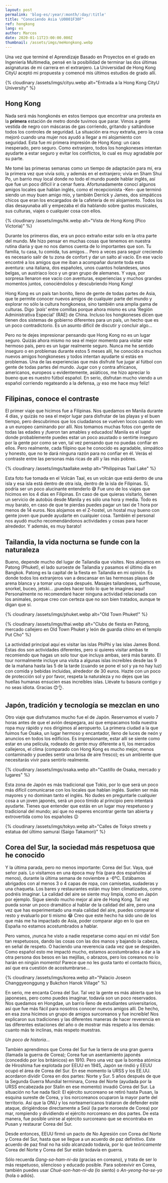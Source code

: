 ```yaml
---
layout: post
permalink: 'blog-es/:year/:month/:day/:title'
title: "Conociendo Asia \U0001F30F"
ref: hongkong
lang: es
author: Marcos
date: 2020-01-11T23:00:00.000Z
thumbnail: /assets/imgs/meHongkong.webp
---
```

Una vez que terminé el Aprendizaje Basado en Proyectos en el grado en Ingeniería Multimedia, pensé en la posibilidad de terminar las dos últimas asignaturas de mi carrera en el extranjero. La Universidad de Hong Kong CityU aceptó mi propuesta y comencé mis últimos estudios de grado allí.

{% cloudinary /assets/imgs/cityu.webp alt="Entrada a la Hong Kong CityU University" %}

## Hong Kong

Nada será más hongkonés en estos tiempos que encontrar una protesta en la **primera** estación de metro donde tuvimos que parar. Vimos a gente vestida de negro con máscaras de gas corriendo, gritando y saltándose todos los controles de seguridad. La situación era muy extraña, pero la cosa mejoró cuando una mujer nos ayudó a llegar a mi alojamiento con seguridad. Esta fue mi primera impresión de Hong Kong: un caos inesperado, pero seguro. Como extranjero, todos los hongkoneses intentan ayudarte a estar seguro y evitar los conflictos, lo cual es muy agradable por su parte. 

Me tomé las primeras semanas como un tiempo de adaptación para mí, era la primera vez que vivía solo, y además en el extranjero; vivía en Sham Shui Po, un barrio muy local donde no todo el mundo puede hablar inglés, así que fue un poco difícil ir a cenar fuera. Afortunadamente conocí algunos amigos locales que hablan inglés, como el recepcionista -Ken- que terminó siendo un muy buen amigo mío, y también Derrick y James, dos simpáticos chicos que eran los encargados de la cafetería de mi alojamiento. Todos los días desayunaba allí y empezaba el día hablando sobre gustos musicales, sus culturas, viajes o cualquier cosa con ellos.

{% cloudinary /assets/imgs/hk.webp alt="Vista de Hong Kong (Pico Victoria)" %}

Durante los primeros días, era un poco extraño estar solo en la otra parte del mundo. Me hizo pensar en muchas cosas que tenemos en nuestra rutina diaria y que no nos damos cuenta de lo importantes que son. Tu familia, tu casa, tu comida, tus amigos... Pero a veces para seguir creciendo es necesario salir de tu zona de confort y dar un salto al vacío. En ese vacío encontré a los amigos que me iban a acompañar durante toda esta aventura: una italiana, dos españoles, unos cuantos holandeses, unos belgas, un austriaco loco y un gran grupo de alemanes. Y vaya, por sorpresa llenaron ese vacío con aventuras, experiencias y muchos grandes momentos juntos, conociéndolos y descubriendo Hong Kong!

Hong Kong es un país tan bonito, lleno de gente de todas partes de Asia, que te permite conocer nuevos amigos de cualquier parte del mundo y explorar no sólo la cultura hongkonesa, sino también una amplia gama de culturas. Digo *'país'* entre comillas porque ahora mismo es una 'Región Administrativa Especial' (RAE) de China. Incluso los hongkoneses dicen que tienen dos sistemas de gobierno diferentes para un país, un hecho que es un poco contradictorio. Es un asunto difícil de discutir y concluir algo... 

Pero no te dejes impresionar pensando que Hong Kong no es un lugar seguro. Quizás ahora mismo no sea el mejor momento para visitar este hermoso país, pero es un lugar realmente seguro. Nunca me he sentido inseguro o en problemas durante estos 5 meses allí, he conocido a muchos nuevos amigos hongkoneses y todos intentan ayudarte si estás en problemas. Una de las experiencias que más disfruté fue jugar al fútbol con gente de todas partes del mundo. Jugar con y contra africanos, americanos, europeos u evidentemente, asiáticos, me hizo apreciar lo bueno que es nuestro fútbol español. En serio, disfrutan mucho viendo a un español corriendo regateando a la defensa, ¡y eso me hace muy feliz!

## Filipinas, conoce el contraste

El primer viaje que hicimos fue a Filipinas. Nos quedamos en Manila durante 4 días, y quizás no sea el mejor lugar para disfrutar de las playas y el buen tiempo, pero descubrimos que los ciudadanos se vuelven locos cuando ven a un europeo caminando por allí. Nos tomamos muchas fotos con gente de todas las edades y ¡fueron tan amables y educados! Manila es el lugar donde probablemente puedes estar un poco asustado o sentirte inseguro por la gente por como se ven, tal vez pensando que no puedas confiar en ellos. Pero realmente, cada filipino que he conocido es agradable, simpático y honesto, que no te dará ninguna razón para no confiar en él. Verás el contraste entre las personas más ricas de allí y las más pobres.

{% cloudinary /assets/imgs/taallake.webp alt="Philippinas Taal Lake" %}

Esta foto fue tomada en el Volcán Taal, es un volcán que está dentro de una isla y esa isla está dentro de otra isla, dentro de la isla de Filipinas. Sí, podría ser un poco alucinante entenderlo 😅 Fue uno de los viajes que hicimos en los 4 días en Filipinas. En caso de que quieras visitarlo, tienen un servicio de autobús desde Manila y es sólo una hora y media. Todo es muy barato, en caso de que te pierdas puedes pagar un taxi de 1 hora por menos de 14 euros. Nos alojamos en el Z-hostel, un hostal muy bueno con gente joven que puede ayudarte en cualquier cosa. También el personal nos ayudó mucho recomendándonos actividades y cosas para hacer alrededor. Y además, es muy barato!

## Tailandia, la vida nocturna se funde con la naturaleza

Bueno, depende mucho del lugar de Tailandia que visites. Nos alojamos en Patong (Phuket), el lado suroeste de Tailandia y pasamos el último día en Bangkok. Patong es la capital de la fiesta en Tailandia en mi opinión. Es donde todos los extranjeros van a descansar en las hermosas playas de arena blanca y a tomar una copa después. Masajes tailandeses, surfhouse, snorkel, buceo, jetski... ¡puedes hacer todo lo que te imagines aquí! Personalmente no recomendaré hacer ninguna actividad relacionada con los animales, porque creo con certeza que no son bien tratados, aunque te digan que sí. 

{% cloudinary /assets/imgs/phuket.webp alt="Old Town Phuket!" %}

{% cloudinary /assets/imgs/thai.webp alt="Clubs de fiesta en Patong, mercado callejero en Old Town Phuket y león de guardia chino en el templo Put Cho" %} 

La actividad principal aquí es visitar las islas PhiPhi y las islas James Bond. Estas dos son actividades diferentes, pero si quieres visitar ambas te recomiendo que hagas un solo tour que incluya ambas, será más barato. El tour normalmente incluye una visita a algunas islas increíbles desde las 9 de la mañana hasta las 5 de la tarde (cuando se pone el sol y ya no hay luz) con comida y bebidas incluidas, alrededor de 30 euros. Hazte con un poco de protección sol y por favor, respeta la naturaleza y no dejes que las huellas humanas ensucien esas increíbles islas. Llévate tu basura contigo y no seas idiota. Gracias 😊👌.

## Japón, tradición y tecnología se mezclan en uno

Otro viaje que disfrutamos mucho fue el de Japón. Reservamos el vuelo 7 horas antes de que el avión despegara, así que empacamos toda nuestra ropa muy rápido y nos dirigimos al aeropuerto. La primera ciudad a la que fuimos fue Osaka, un lugar hermoso y encantador, lleno de luces de neón y anuncios en todos los edificios. Es impresionante, estar allí se siente como estar en una película, rodeado de gente muy diferente a ti, los mercados callejeros, el clima (comparado con Hong Kong es mucho mejor, menos contaminado y puedes sentir una brisa de aire fresco); es un ambiente que necesitarás vivir para sentirlo realmente.

{% cloudinary /assets/imgs/osaka.webp alt="Castillo de Osaka, mercado y lugares" %}


Esta zona de Japón es más tradicional que Tokio, por lo que será un poco más difícil comunicarse con los locales que hablan inglés. Suelen ser más mayores y no dominan tanto el inglés. No dudes en preguntarle cualquier cosa a un joven japonés, será un poco tímido al principio pero intentará ayudarte. Tienes que entender que estás en un lugar muy respetuoso y tradicional del mundo; así que no esperes encontrar gente tan abierta y extrovertida como los españoles 😉

{% cloudinary /assets/imgs/tokyo.webp alt="Calles de Tokyo streets y estatua del último samurai (Saigo Takamori)" %}

## Corea del Sur, la sociedad más respetuosa que he conocido

Y la última parada, pero no menos importante: Corea del Sur. Vaya, qué señor país. Lo visitamos en una época muy fría (para dos españoles al menos), durante la última semana de noviembre a -6ºC. Estábamos abrigados con al menos 3 o 4 capas de ropa, con camisetas, sudaderas y una chaqueta. Los bares y restaurantes están muy bien climatizados, como podréis imaginar. La calidad del aire se siente muy limpia, como en Japón por ejemplo. Sigue siendo mucho mejor al aire de Hong Kong. Tal vez pueda sonar un poco dramático al hablar de la calidad del aire, pero una vez que has experimentado una mala calidad del aire, puedes comparar el resto y evaluarlo por ti mismo 😂 Creo que este hecho ha sido uno de los que más me ha impactado de Asia, poder comparar algo en lo que en España no estamos acostumbrados a hablar.

Pero vamos, ¡nunca he visto a nadie respetarse como aquí en mi vida! Son tan respetuosos, dando las cosas con las dos manos y bajando la cabeza, en señal de respeto. O haciendo una reverencia cada vez que se despiden. Como español esto me impactó mucho, estamos acostumbrados a dar a la otra persona dos besos en las mejillas, o abrazos, pero los coreanos no lo harán en ningún momento! Parece que no les gusta tanto el contacto físico, así que era cuestión de acostumbrarse... 

{% cloudinary /assets/imgs/korea.webp alt="Palacio Joseon Changgyeonggung y Bukchon Hanok Village" %}

En serio, me encanta Corea del Sur. Tal vez la gente es más abierta que los japoneses, pero como puedes imaginar, todavía son un poco reservados. Nos quedamos en Hongdae, un barrio lleno de estudiantes universitarios, así que fue más fácil para nosotros conocer nuevos amigos allí. De hecho, en esa zona hicimos un grupo de amigos surcoreanos y fue increíble! Nos explicaron sus tradiciones y las diferentes maneras de hacer reverencia en las diferentes estaciones del año o de mostrar más respeto a los demás: cuanto más te inclinas, más respeto muestras. 

*Un poco de historia...*

También aprendimos que Corea del Sur fue la tierra de una gran guerra (llamada la guerra de Corea); Corea fue un asentamiento japonés (concedido por los británicos) en 1910. Pero una vez que la bomba atómica de Hiroshima fue explotada por EEUU en 1945, Japón se rindió y EEUU ocupó el área de Corea del Sur. En ese momento la URSS y los EE.UU. acordaron dividir Corea en dos partes: Norte y Sur. 5 años después de que la Segunda Guerra Mundial terminara, Corea del Norte (ayudada por la URSS encabezada por Stalin en ese momento) invadió Corea del Sur. La situación no fue nada fácil: El ejército surcoreano se retiró hasta Pusan, la esquina sureste de Corea, y los norcoreanos ocuparon la mayor parte del territorio. Así que la ONU y los norteamericanos trataron de defender este ataque, dirigiéndose directamente a Seúl (la parte noroeste de Corea) por mar, rompiendo y dividiendo el ejército norcoreano en dos partes. De esta manera, fue posible unirse al ejército surcoreano que se encontraba en Pusan y restaurar Corea del Sur.

Desde entonces, EEUU firmó un pacto de No Agresión con Corea del Norte y Corea del Sur, hasta que se llegue a un acuerdo de paz definitivo. Este acuerdo de paz final no ha sido alcanzado todavía, por lo que *teóricamente* Corea del Norte y Corea del Sur están todavía en guerra.

Sólo recuerda *Gang-sa-ham-ni-da* (gracias en coreano), y trata de ser lo más respetuoso, silencioso y educado posible. Para sobrevivir en Corea, también puedes usar *Chué-son-han-ni-da* (lo siento) o *An-yeong-ha-se-yo* (hola o adiós).

